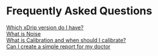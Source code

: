 # Frequently Asked Questions  
  
  
[Which xDrip version do I have?](./xDrip-Version.md)  
[What is Noise](./Noise.md)  
[What is Calibration and when should I calibrate?](./Calibration.md)  
[Can I create a simple report for my doctor](./Report.md)
